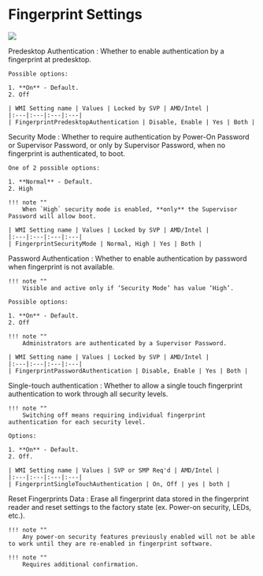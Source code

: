 # Fingerprint Settings

![](https://cdrt.github.io/mk_docs/ref/bios/settings/thinkpad/img/tp_fingerprint.png)

Predesktop Authentication
:  Whether to enable authentication by a fingerprint at predesktop. 

    Possible options:

    1. **On** - Default.
    2. Off

    | WMI Setting name | Values | Locked by SVP | AMD/Intel |
    |:---|:---|:---|:---|
    | FingerprintPredesktopAuthentication | Disable, Enable | Yes | Both |

Security Mode
:  Whether to require authentication by Power-On Password or Supervisor Password, or only by Supervisor Password, when no fingerprint is authenticated, to boot.

    One of 2 possible options:

    1. **Normal** - Default.
    2. High

    !!! note ""
        When `High` security mode is enabled, **only** the Supervisor Password will allow boot.

    | WMI Setting name | Values | Locked by SVP | AMD/Intel |
    |:---|:---|:---|:---|
    | FingerprintSecurityMode | Normal, High | Yes | Both |

Password Authentication
:  Whether to enable authentication by password when fingerprint is not available. 

    !!! note ""
        Visible and active only if ‘Security Mode’ has value ‘High’.

    Possible options:

    1. **On** - Default.
    2. Off

    !!! note ""
        Administrators are authenticated by a Supervisor Password.

    | WMI Setting name | Values | Locked by SVP | AMD/Intel |
    |:---|:---|:---|:---|
    | FingerprintPasswordAuthentication | Disable, Enable | Yes | Both |

Single-touch authentication
:  Whether to allow a single touch fingerprint authentication to work through all security levels.

    !!! note ""
        Switching off means requiring individual fingerprint authentication for each security level.

    Options:

    1. **On** - Default.
    2. Off.

    | WMI Setting name | Values | SVP or SMP Req'd | AMD/Intel |
    |:---|:---|:---|:---|
    | FingerprintSingleTouchAuthentication | On, Off | yes | both |

Reset Fingerprints Data
:  Erase all fingerprint data stored in the fingerprint reader and reset settings to the factory state (ex. Power-on security, LEDs, etc.).

    !!! note ""
        Any power-on security features previously enabled will not be able to work until they are re-enabled in fingerprint software.

    !!! note ""
        Requires additional confirmation.
